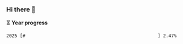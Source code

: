 ### Hi there :wave:

:hourglass_flowing_sand: **Year progress**

```txt
2025 [#                                                 ] 2.47%
```

